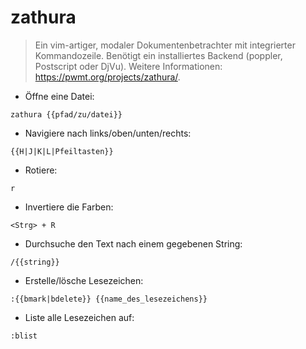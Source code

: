 # zathura

> Ein vim-artiger, modaler Dokumentenbetrachter mit integrierter Kommandozeile.
> Benötigt ein installiertes Backend (poppler, Postscript oder DjVu).
> Weitere Informationen: <https://pwmt.org/projects/zathura/>.

- Öffne eine Datei:

`zathura {{pfad/zu/datei}}`

- Navigiere nach links/oben/unten/rechts:

`{{H|J|K|L|Pfeiltasten}}`

- Rotiere:

`r`

- Invertiere die Farben:

`<Strg> + R`

- Durchsuche den Text nach einem gegebenen String:

`/{{string}}`

- Erstelle/lösche Lesezeichen:

`:{{bmark|bdelete}} {{name_des_lesezeichens}}`

- Liste alle Lesezeichen auf:

`:blist`

